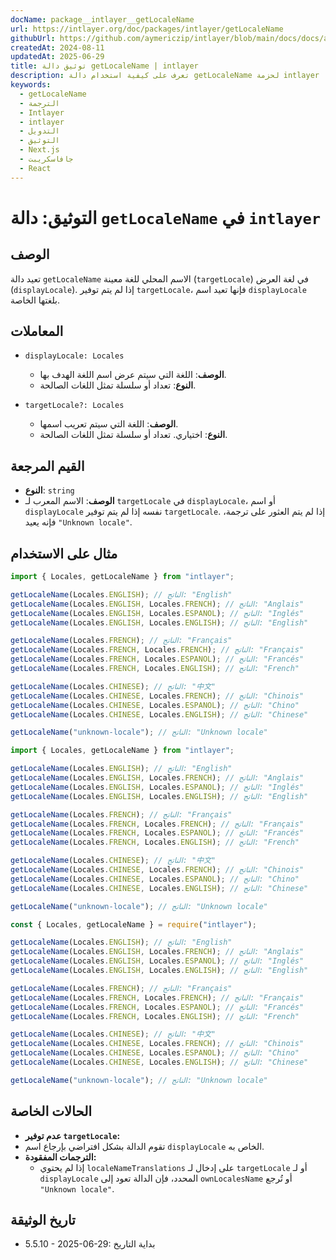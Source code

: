 ```yaml
---
docName: package__intlayer__getLocaleName
url: https://intlayer.org/doc/packages/intlayer/getLocaleName
githubUrl: https://github.com/aymericzip/intlayer/blob/main/docs/docs/ar/packages/intlayer/getLocaleName.md
createdAt: 2024-08-11
updatedAt: 2025-06-29
title: توثيق دالة getLocaleName | intlayer
description: تعرف على كيفية استخدام دالة getLocaleName لحزمة intlayer
keywords:
  - getLocaleName
  - الترجمة
  - Intlayer
  - intlayer
  - التدويل
  - التوثيق
  - Next.js
  - جافاسكريبت
  - React
---
```


# التوثيق: دالة `getLocaleName` في `intlayer`

## الوصف

تعيد دالة `getLocaleName` الاسم المحلي للغة معينة (`targetLocale`) في لغة العرض (`displayLocale`). إذا لم يتم توفير `targetLocale`، فإنها تعيد اسم `displayLocale` بلغتها الخاصة.

## المعاملات

- `displayLocale: Locales`

  - **الوصف**: اللغة التي سيتم عرض اسم اللغة الهدف بها.
  - **النوع**: تعداد أو سلسلة تمثل اللغات الصالحة.

- `targetLocale?: Locales`
  - **الوصف**: اللغة التي سيتم تعريب اسمها.
  - **النوع**: اختياري. تعداد أو سلسلة تمثل اللغات الصالحة.

## القيم المرجعة

- **النوع**: `string`
- **الوصف**: الاسم المعرب لـ `targetLocale` في `displayLocale`، أو اسم `displayLocale` نفسه إذا لم يتم توفير `targetLocale`. إذا لم يتم العثور على ترجمة، فإنه يعيد `"Unknown locale"`.

## مثال على الاستخدام

```typescript codeFormat="typescript"
import { Locales, getLocaleName } from "intlayer";

getLocaleName(Locales.ENGLISH); // الناتج: "English"
getLocaleName(Locales.ENGLISH, Locales.FRENCH); // الناتج: "Anglais"
getLocaleName(Locales.ENGLISH, Locales.ESPANOL); // الناتج: "Inglés"
getLocaleName(Locales.ENGLISH, Locales.ENGLISH); // الناتج: "English"

getLocaleName(Locales.FRENCH); // الناتج: "Français"
getLocaleName(Locales.FRENCH, Locales.FRENCH); // الناتج: "Français"
getLocaleName(Locales.FRENCH, Locales.ESPANOL); // الناتج: "Francés"
getLocaleName(Locales.FRENCH, Locales.ENGLISH); // الناتج: "French"

getLocaleName(Locales.CHINESE); // الناتج: "中文"
getLocaleName(Locales.CHINESE, Locales.FRENCH); // الناتج: "Chinois"
getLocaleName(Locales.CHINESE, Locales.ESPANOL); // الناتج: "Chino"
getLocaleName(Locales.CHINESE, Locales.ENGLISH); // الناتج: "Chinese"

getLocaleName("unknown-locale"); // الناتج: "Unknown locale"
```

```javascript codeFormat="esm"
import { Locales, getLocaleName } from "intlayer";

getLocaleName(Locales.ENGLISH); // الناتج: "English"
getLocaleName(Locales.ENGLISH, Locales.FRENCH); // الناتج: "Anglais"
getLocaleName(Locales.ENGLISH, Locales.ESPANOL); // الناتج: "Inglés"
getLocaleName(Locales.ENGLISH, Locales.ENGLISH); // الناتج: "English"

getLocaleName(Locales.FRENCH); // الناتج: "Français"
getLocaleName(Locales.FRENCH, Locales.FRENCH); // الناتج: "Français"
getLocaleName(Locales.FRENCH, Locales.ESPANOL); // الناتج: "Francés"
getLocaleName(Locales.FRENCH, Locales.ENGLISH); // الناتج: "French"

getLocaleName(Locales.CHINESE); // الناتج: "中文"
getLocaleName(Locales.CHINESE, Locales.FRENCH); // الناتج: "Chinois"
getLocaleName(Locales.CHINESE, Locales.ESPANOL); // الناتج: "Chino"
getLocaleName(Locales.CHINESE, Locales.ENGLISH); // الناتج: "Chinese"

getLocaleName("unknown-locale"); // الناتج: "Unknown locale"
```

```javascript codeFormat="commonjs"
const { Locales, getLocaleName } = require("intlayer");

getLocaleName(Locales.ENGLISH); // الناتج: "English"
getLocaleName(Locales.ENGLISH, Locales.FRENCH); // الناتج: "Anglais"
getLocaleName(Locales.ENGLISH, Locales.ESPANOL); // الناتج: "Inglés"
getLocaleName(Locales.ENGLISH, Locales.ENGLISH); // الناتج: "English"

getLocaleName(Locales.FRENCH); // الناتج: "Français"
getLocaleName(Locales.FRENCH, Locales.FRENCH); // الناتج: "Français"
getLocaleName(Locales.FRENCH, Locales.ESPANOL); // الناتج: "Francés"
getLocaleName(Locales.FRENCH, Locales.ENGLISH); // الناتج: "French"

getLocaleName(Locales.CHINESE); // الناتج: "中文"
getLocaleName(Locales.CHINESE, Locales.FRENCH); // الناتج: "Chinois"
getLocaleName(Locales.CHINESE, Locales.ESPANOL); // الناتج: "Chino"
getLocaleName(Locales.CHINESE, Locales.ENGLISH); // الناتج: "Chinese"

getLocaleName("unknown-locale"); // الناتج: "Unknown locale"
```

## الحالات الخاصة

- **عدم توفير `targetLocale`:**
- تقوم الدالة بشكل افتراضي بإرجاع اسم `displayLocale` الخاص به.
- **الترجمات المفقودة:**
  - إذا لم يحتوي `localeNameTranslations` على إدخال لـ `targetLocale` أو لـ `displayLocale` المحدد، فإن الدالة تعود إلى `ownLocalesName` أو تُرجع `"Unknown locale"`.

## تاريخ الوثيقة

- 5.5.10 - 2025-06-29: بداية التاريخ
